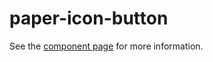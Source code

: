 paper-icon-button
=================

See the [component page](http://www.polymer-project.org/docs/elements/paper-elements.html#paper-icon-button) for more information.
